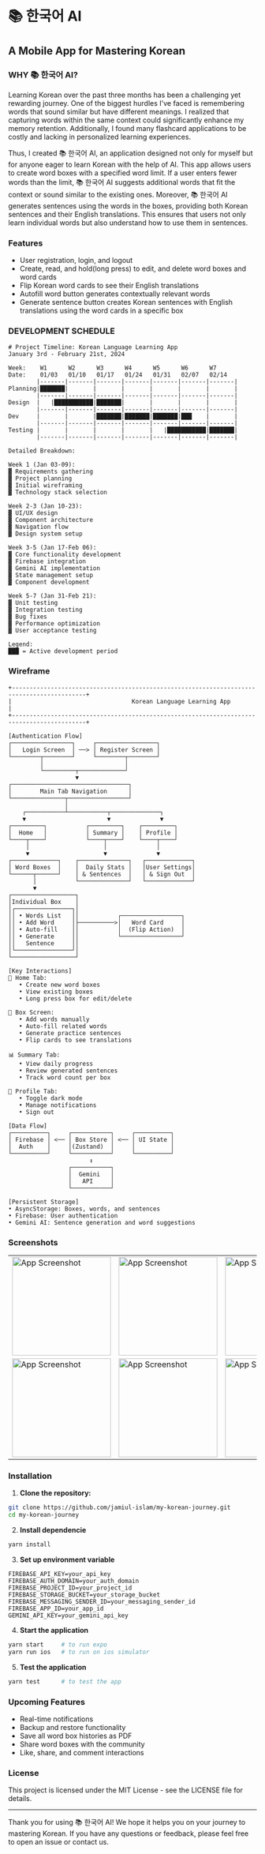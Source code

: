 # 📚 한국어 AI

## A Mobile App for Mastering Korean

### WHY 📚 한국어 AI?

Learning Korean over the past three months has been a challenging yet rewarding journey. One of the biggest hurdles I've faced is remembering words that sound similar but have different meanings. I realized that capturing words within the same context could significantly enhance my memory retention. Additionally, I found many flashcard applications to be costly and lacking in personalized learning experiences.

Thus, I created 📚 한국어 AI, an application designed not only for myself but for anyone eager to learn Korean with the help of AI. This app allows users to create word boxes with a specified word limit. If a user enters fewer words than the limit, 📚 한국어 AI suggests additional words that fit the context or sound similar to the existing ones. Moreover, 📚 한국어 AI generates sentences using the words in the boxes, providing both Korean sentences and their English translations. This ensures that users not only learn individual words but also understand how to use them in sentences.

### Features

- User registration, login, and logout
- Create, read, and hold(long press) to edit, and delete word boxes and word cards
- Flip Korean word cards to see their English translations
- Autofill word button generates contextually relevant words
- Generate sentence button creates Korean sentences with English translations using the word cards in a specific box

### DEVELOPMENT SCHEDULE

```plaintext
# Project Timeline: Korean Language Learning App
January 3rd - February 21st, 2024

Week:    W1      W2      W3      W4      W5      W6      W7
Date:    01/03   01/10   01/17   01/24   01/31   02/07   02/14
        |-------|-------|-------|-------|-------|-------|-------|
Planning|███████|       |       |       |       |       |       |
        |-------|-------|-------|-------|-------|-------|-------|
Design  |   |███████████|███████|       |       |       |       |
        |-------|-------|-------|-------|-------|-------|-------|
Dev     |       |       |███████|███████|███████|███    |       |
        |-------|-------|-------|-------|-------|-------|-------|
Testing |       |       |       |       |   |███████████|███████|
        |-------|-------|-------|-------|-------|-------|-------|

Detailed Breakdown:

Week 1 (Jan 03-09):
▓ Requirements gathering
▓ Project planning
▓ Initial wireframing
▓ Technology stack selection

Week 2-3 (Jan 10-23):
▓ UI/UX design
▓ Component architecture
▓ Navigation flow
▓ Design system setup

Week 3-5 (Jan 17-Feb 06):
▓ Core functionality development
▓ Firebase integration
▓ Gemini AI implementation
▓ State management setup
▓ Component development

Week 5-7 (Jan 31-Feb 21):
▓ Unit testing
▓ Integration testing
▓ Bug fixes
▓ Performance optimization
▓ User acceptance testing

Legend:
███ = Active development period

```

### Wireframe

```plaintext
+-------------------------------------------------------------------------------------------+
|                                  Korean Language Learning App                             |
+-------------------------------------------------------------------------------------------+

[Authentication Flow]
┌─────────────────┐     ┌─────────────────┐
│   Login Screen  │ ──> │ Register Screen │
└────────┬────────┘     └────────┬────────┘
         │                       │
         └─────────┬─────────────┘
                   ▼
┌─────────────────────────────────┐
│        Main Tab Navigation      │
└───────────────┬─────────────────┘
                │
    ┌───────────┴───────────┬──────────────┐
    ▼                       ▼              ▼
┌─────────┐           ┌─────────┐    ┌─────────┐
│  Home   │           │ Summary │    │ Profile │
└────┬────┘           └────┬────┘    └────┬────┘
     │                     │              │
     ▼                     ▼              ▼
┌─────────────┐    ┌──────────────┐   ┌─────────────┐
│ Word Boxes  │    │  Daily Stats │   │User Settings│
└──────┬──────┘    │ & Sentences  │   │ & Sign Out  │
       │           └──────────────┘   └─────────────┘
       ▼
┌──────────────────┐
│Individual Box    │
│┌────────────────┐│
││ • Words List   ││           ┌─────────────────┐
││ • Add Word     │├──────────>│   Word Card     │
││ • Auto-fill    ││           │  (Flip Action)  │
││ • Generate     ││           └─────────────────┘
││   Sentence     ││
│└────────────────┘│
└──────────────────┘

[Key Interactions]
📱 Home Tab:
   • Create new word boxes
   • View existing boxes
   • Long press box for edit/delete

🎯 Box Screen:
   • Add words manually
   • Auto-fill related words
   • Generate practice sentences
   • Flip cards to see translations

📊 Summary Tab:
   • View daily progress
   • Review generated sentences
   • Track word count per box

👤 Profile Tab:
   • Toggle dark mode
   • Manage notifications
   • Sign out

[Data Flow]
┌──────────┐     ┌───────────┐     ┌──────────┐
│ Firebase │ <── │ Box Store │ <── │ UI State │
│  Auth    │     │(Zustand)  │     │          │
└──────────┘     └───────────┘     └──────────┘
                       ↕
                 ┌───────────┐
                 │  Gemini   │
                 │   API     │
                 └───────────┘

[Persistent Storage]
• AsyncStorage: Boxes, words, and sentences
• Firebase: User authentication
• Gemini AI: Sentence generation and word suggestions
```

### Screenshots

<table>
    <tr>
        <td><img src="./assets/app_screenshots/image-1.png" alt="App Screenshot" width="200"/></td>
        <td><img src="./assets/app_screenshots/image-2.png" alt="App Screenshot" width="200"/></td>
        <td><img src="./assets/app_screenshots/image-3.png" alt="App Screenshot" width="200"/></td>
        <td><img src="./assets/app_screenshots/image-4.png" alt="App Screenshot" width="200"/></td>
    </tr>
    <tr>
        <td><img src="./assets/app_screenshots/image-5.png" alt="App Screenshot" width="200"/></td>
        <td><img src="./assets/app_screenshots/image-6.png" alt="App Screenshot" width="200"/></td>
        <td><img src="./assets/app_screenshots/image-7.png" alt="App Screenshot" width="200"/></td>
        <td><img src="./assets/app_screenshots/image-8.png" alt="App Screenshot" width="200"/></td>
    </tr>
</table>

### Installation

1. **Clone the repository:**

```bash
git clone https://github.com/jamiul-islam/my-korean-journey.git
cd my-korean-journey
```

2. **Install dependencie**

```bash
yarn install
```

3. **Set up environment variable**

```
FIREBASE_API_KEY=your_api_key
FIREBASE_AUTH_DOMAIN=your_auth_domain
FIREBASE_PROJECT_ID=your_project_id
FIREBASE_STORAGE_BUCKET=your_storage_bucket
FIREBASE_MESSAGING_SENDER_ID=your_messaging_sender_id
FIREBASE_APP_ID=your_app_id
GEMINI_API_KEY=your_gemini_api_key
```

4. **Start the application**

```bash
yarn start     # to run expo
yarn run ios   # to run on ios simulator
```

5. **Test the application**

```bash
yarn test      # to test the app
```

### Upcoming Features

- Real-time notifications
- Backup and restore functionality
- Save all word box histories as PDF
- Share word boxes with the community
- Like, share, and comment interactions

### License

This project is licensed under the MIT License - see the LICENSE file for details.

---

Thank you for using 📚 한국어 AI! We hope it helps you on your journey to mastering Korean. If you have any questions or feedback, please feel free to open an issue or contact us.
